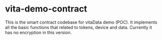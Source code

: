 # vita-demo-contract

This is the smart contract codebase for vitaData demo (POC). It implements all the basic functions that related to tokens, device and data. Currently it has no encryption in this version.

